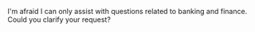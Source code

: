 I'm afraid I can only assist with questions related to banking and finance. Could you clarify your request?